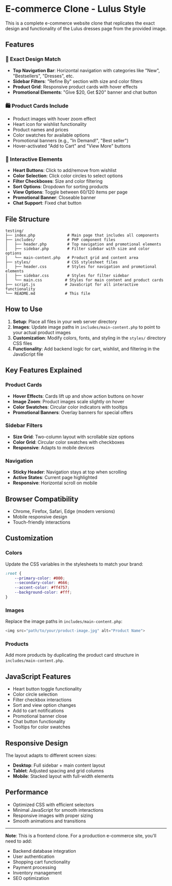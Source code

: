 # E-commerce Clone - Lulus Style

This is a complete e-commerce website clone that replicates the exact design and functionality of the Lulus dresses page from the provided image.

## Features

### 🎯 Exact Design Match
- **Top Navigation Bar**: Horizontal navigation with categories like "New", "Bestsellers", "Dresses", etc.
- **Sidebar Filters**: "Refine By" section with size and color filters
- **Product Grid**: Responsive product cards with hover effects
- **Promotional Elements**: "Give $20, Get $20" banner and chat button

### 🛍️ Product Cards Include
- Product images with hover zoom effect
- Heart icon for wishlist functionality
- Product names and prices
- Color swatches for available options
- Promotional banners (e.g., "In Demand!", "Best seller")
- Hover-activated "Add to Cart" and "View More" buttons

### 🎨 Interactive Elements
- **Heart Buttons**: Click to add/remove from wishlist
- **Color Selection**: Click color circles to select options
- **Filter Checkboxes**: Size and color filtering
- **Sort Options**: Dropdown for sorting products
- **View Options**: Toggle between 60/120 items per page
- **Promotional Banner**: Closeable banner
- **Chat Support**: Fixed chat button

## File Structure

```
testing/
├── index.php              # Main page that includes all components
├── includes/              # PHP component files
│   ├── header.php         # Top navigation and promotional elements
│   ├── sidebar.php        # Filter sidebar with size and color options
│   └── main-content.php   # Product grid and content area
├── styles/                # CSS stylesheet files
│   ├── header.css         # Styles for navigation and promotional elements
│   ├── sidebar.css        # Styles for filter sidebar
│   └── main.css          # Styles for main content and product cards
├── script.js             # JavaScript for all interactive functionality
└── README.md             # This file
```

## How to Use

1. **Setup**: Place all files in your web server directory
2. **Images**: Update image paths in `includes/main-content.php` to point to your actual product images
3. **Customization**: Modify colors, fonts, and styling in the `styles/` directory CSS files
4. **Functionality**: Add backend logic for cart, wishlist, and filtering in the JavaScript file

## Key Features Explained

### Product Cards
- **Hover Effects**: Cards lift up and show action buttons on hover
- **Image Zoom**: Product images scale slightly on hover
- **Color Swatches**: Circular color indicators with tooltips
- **Promotional Banners**: Overlay banners for special offers

### Sidebar Filters
- **Size Grid**: Two-column layout with scrollable size options
- **Color Grid**: Circular color swatches with checkboxes
- **Responsive**: Adapts to mobile devices

### Navigation
- **Sticky Header**: Navigation stays at top when scrolling
- **Active States**: Current page highlighted
- **Responsive**: Horizontal scroll on mobile

## Browser Compatibility
- Chrome, Firefox, Safari, Edge (modern versions)
- Mobile responsive design
- Touch-friendly interactions

## Customization

### Colors
Update the CSS variables in the stylesheets to match your brand:
```css
:root {
    --primary-color: #000;
    --secondary-color: #666;
    --accent-color: #ff4757;
    --background-color: #fff;
}
```

### Images
Replace the image paths in `includes/main-content.php`:
```php
<img src="path/to/your/product-image.jpg" alt="Product Name">
```

### Products
Add more products by duplicating the product card structure in `includes/main-content.php`.

## JavaScript Features

- Heart button toggle functionality
- Color circle selection
- Filter checkbox interactions
- Sort and view option changes
- Add to cart notifications
- Promotional banner close
- Chat button functionality
- Tooltips for color swatches

## Responsive Design

The layout adapts to different screen sizes:
- **Desktop**: Full sidebar + main content layout
- **Tablet**: Adjusted spacing and grid columns
- **Mobile**: Stacked layout with full-width elements

## Performance

- Optimized CSS with efficient selectors
- Minimal JavaScript for smooth interactions
- Responsive images with proper sizing
- Smooth animations and transitions

---

**Note**: This is a frontend clone. For a production e-commerce site, you'll need to add:
- Backend database integration
- User authentication
- Shopping cart functionality
- Payment processing
- Inventory management
- SEO optimization 